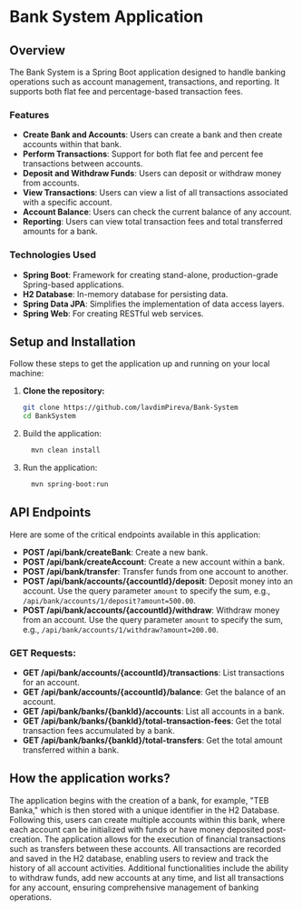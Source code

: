
# Bank System Application

## Overview

The Bank System is a Spring Boot application designed to handle banking operations such as account management, transactions, and reporting. It supports both flat fee and percentage-based transaction fees.

### Features

- **Create Bank and Accounts**: Users can create a bank and then create accounts within that bank.
- **Perform Transactions**: Support for both flat fee and percent fee transactions between accounts.
- **Deposit and Withdraw Funds**: Users can deposit or withdraw money from accounts.
- **View Transactions**: Users can view a list of all transactions associated with a specific account.
- **Account Balance**: Users can check the current balance of any account.
- **Reporting**: Users can view total transaction fees and total transferred amounts for a bank.

### Technologies Used

- **Spring Boot**: Framework for creating stand-alone, production-grade Spring-based applications.
- **H2 Database**: In-memory database for persisting data.
- **Spring Data JPA**: Simplifies the implementation of data access layers.
- **Spring Web**: For creating RESTful web services.

## Setup and Installation

Follow these steps to get the application up and running on your local machine:

1. **Clone the repository:**
   ```bash
   git clone https://github.com/lavdimPireva/Bank-System
   cd BankSystem
2. Build the application:
   ```bash
     mvn clean install
3. Run the application:
   ```bash
     mvn spring-boot:run

## API Endpoints

Here are some of the critical endpoints available in this application:

- **POST /api/bank/createBank**: Create a new bank.
- **POST /api/bank/createAccount**: Create a new account within a bank.
- **POST /api/bank/transfer**: Transfer funds from one account to another.
- **POST /api/bank/accounts/{accountId}/deposit**: Deposit money into an account. Use the query parameter `amount` to specify the sum, e.g., `/api/bank/accounts/1/deposit?amount=500.00`.
- **POST /api/bank/accounts/{accountId}/withdraw**: Withdraw money from an account. Use the query parameter `amount` to specify the sum, e.g., `/api/bank/accounts/1/withdraw?amount=200.00`.

### GET Requests:

- **GET /api/bank/accounts/{accountId}/transactions**: List transactions for an account.
- **GET /api/bank/accounts/{accountId}/balance**: Get the balance of an account.
- **GET /api/bank/banks/{bankId}/accounts**: List all accounts in a bank.
- **GET /api/bank/banks/{bankId}/total-transaction-fees**: Get the total transaction fees accumulated by a bank.
- **GET /api/bank/banks/{bankId}/total-transfers**: Get the total amount transferred within a bank.

  
## How the application works?
The application begins with the creation of a bank, for example, "TEB Banka," which is then stored with a unique identifier in the H2 Database. Following this, users can create multiple accounts within this bank, where each account can be initialized with funds or have money deposited post-creation. The application allows for the execution of financial transactions such as transfers between these accounts. All transactions are recorded and saved in the H2 database, enabling users to review and track the history of all account activities. Additional functionalities include the ability to withdraw funds, add new accounts at any time, and list all transactions for any account, ensuring comprehensive management of banking operations.





